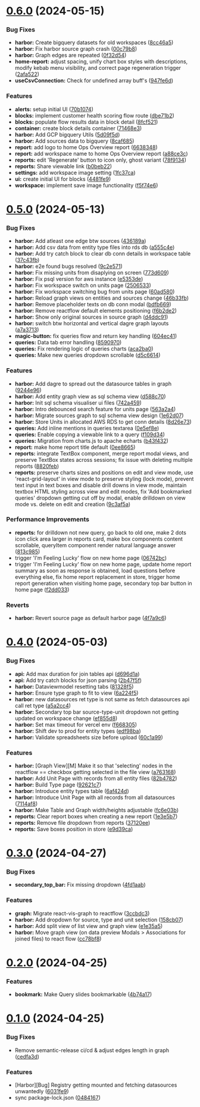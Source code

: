 # [0.6.0](https://github.com/StructuredLabs/structured-dashboard/compare/v0.5.0...v0.6.0) (2024-05-15)


### Bug Fixes

* **harbor:** Create bigquery datasets for old workspaces ([8cc46a5](https://github.com/StructuredLabs/structured-dashboard/commit/8cc46a5015fec93d3ab8434b3857869f0d970b3e))
* **harbor:** Fix harbor source graph crash ([00c79b8](https://github.com/StructuredLabs/structured-dashboard/commit/00c79b852f68adca81705780b06b9fa0b37a5a71))
* **harbor:** Graph edges are repeated ([0f32d54](https://github.com/StructuredLabs/structured-dashboard/commit/0f32d54a064a1c8ccda26527d5c375ed60574057))
* **home-report:** adjust spacing, unify chart box styles with descriptions, modify kebab menu visibility, and correct page regeneration trigger ([2afa522](https://github.com/StructuredLabs/structured-dashboard/commit/2afa522bd1e8708955a50815f415d913479e46b7))
* **useCsvConnection:** Check for undefined array buff's ([947fe6d](https://github.com/StructuredLabs/structured-dashboard/commit/947fe6d0c07d4bd9c2631a51bf0e913daa46ef4f))


### Features

* **alerts:** setup initial UI ([70b1074](https://github.com/StructuredLabs/structured-dashboard/commit/70b10742338e85774fdeb449a71963e7288fe6e3))
* **blocks:** implement customer health scoring flow route ([dbe71b2](https://github.com/StructuredLabs/structured-dashboard/commit/dbe71b2f718b4e0508dc60d0500d15df8c7969da))
* **blocks:** populate flow results data in block detail ([8fcf521](https://github.com/StructuredLabs/structured-dashboard/commit/8fcf5219352657c0f5a4db77ea83e81fb9db1747))
* **container:** create block details container ([71468e3](https://github.com/StructuredLabs/structured-dashboard/commit/71468e323bbedb6fbe85e01298c3e1c124690a3a))
* **harbor:** Add GCP bigquery Utils ([5d09f5d](https://github.com/StructuredLabs/structured-dashboard/commit/5d09f5d838d076d51a361b47f59b744d772ccae7))
* **harbor:** Add sources data to bigquery ([8caf685](https://github.com/StructuredLabs/structured-dashboard/commit/8caf6857e229575271aebd34d0bf733c81e6e232))
* **report:** add logo to home Ops Overview report ([6638348](https://github.com/StructuredLabs/structured-dashboard/commit/66383484b895176616e59e36d606143bc811faba))
* **report:** add workspace name to home Ops Overview report ([a88ce3c](https://github.com/StructuredLabs/structured-dashboard/commit/a88ce3c938e1e1191f8912e93c516a4e661c7520))
* **reports:** edit 'Regenerate' button to icon only, ghost variant ([78f9134](https://github.com/StructuredLabs/structured-dashboard/commit/78f9134b2199db8c8e366fd7bf02cc53e19490f2))
* **reports:** Share viewable link ([b0beb22](https://github.com/StructuredLabs/structured-dashboard/commit/b0beb2208c835a9f6285e548c281e3037789f051))
* **settings:** add workspace image setting ([1fc37ca](https://github.com/StructuredLabs/structured-dashboard/commit/1fc37ca833499937e110226756fd5e6fcf4cc490))
* **ui:** create initial UI for blocks ([4481fe9](https://github.com/StructuredLabs/structured-dashboard/commit/4481fe9ad5e5cd19dabc16e68ed68689b33014ee))
* **workspace:** implement save image functionality ([f5f74e6](https://github.com/StructuredLabs/structured-dashboard/commit/f5f74e618180cb9ddeebac514a9c1a1782ef1228))

# [0.5.0](https://github.com/StructuredLabs/structured-dashboard/compare/v0.4.0...v0.5.0) (2024-05-13)


### Bug Fixes

* **harbor:** Add atleast one edge btw sources ([436189a](https://github.com/StructuredLabs/structured-dashboard/commit/436189ae7244768c5b1ae491f2af09818d6bf120))
* **harbor:** Add csv data from entity type files into rds db ([a555c4e](https://github.com/StructuredLabs/structured-dashboard/commit/a555c4ed5c2d4789b08b7eb4748b4942879c74cc))
* **harbor:** Add try catch block to clear db conn details in workspace table ([37c43fb](https://github.com/StructuredLabs/structured-dashboard/commit/37c43fbf34de408cfc8887ea6b7b0aeaaf0aaa1b))
* **harbor:** e2e found bugs resolved ([9c2e571](https://github.com/StructuredLabs/structured-dashboard/commit/9c2e57191e2ab85fe0a7f0b12d3e7d18e7bc4cdf))
* **harbor:** Fix missing units from disaplying on screen ([773d609](https://github.com/StructuredLabs/structured-dashboard/commit/773d609e76247927d2c224069a33526c083e3e9b))
* **harbor:** Fix psql version for aws instance ([e5353de](https://github.com/StructuredLabs/structured-dashboard/commit/e5353de83e67040ec4390c27c85a13f26401fa71))
* **harbor:** Fix workspace switch on units page ([2506533](https://github.com/StructuredLabs/structured-dashboard/commit/2506533bd10bb3a7dcdf0ed42b534a8a3fe9bcc5))
* **harbor:** Fix workspace switching bug from units page ([60ad580](https://github.com/StructuredLabs/structured-dashboard/commit/60ad5803fd7f93de8ae5ee38f38964b2934c812c))
* **harbor:** Reload graph views on entities and sources change ([46b33fb](https://github.com/StructuredLabs/structured-dashboard/commit/46b33fb1a9e0e31213d657c4ef61276424cf4f26))
* **harbor:** Remove placeholder texts on db conn modal ([bdfb669](https://github.com/StructuredLabs/structured-dashboard/commit/bdfb66920821c1fc4fdcaa8cd6864da60beb5ccd))
* **harbor:** Remove reactflow default elements positioning ([f6b2de2](https://github.com/StructuredLabs/structured-dashboard/commit/f6b2de2a70fca81c789bd595eee8adac364d306c))
* **harbor:** Show only original sources in source graph ([d4ddc91](https://github.com/StructuredLabs/structured-dashboard/commit/d4ddc9193a76a6e4dc94cfb835d8319fec7efe32))
* **harbor:** switch btw horizontal and vertical dagre graph layouts ([a7a3713](https://github.com/StructuredLabs/structured-dashboard/commit/a7a37131228d5ef753ab0822693db2bb3640e6a2))
* **magic-button:** fix queries flow and return key handling ([604ec41](https://github.com/StructuredLabs/structured-dashboard/commit/604ec4153e3b70c67bc539bd54f49e434750a5b0))
* **queries:** Data tab error handling ([8590970](https://github.com/StructuredLabs/structured-dashboard/commit/8590970838985f92b42f6aad674d481ddd2bc141))
* **queries:** Fix rendering logic of queries charts ([aca2ba0](https://github.com/StructuredLabs/structured-dashboard/commit/aca2ba0977eac46e36becf89415314cb467a307d))
* **queries:** Make new queries dropdown scrollable ([d5c6614](https://github.com/StructuredLabs/structured-dashboard/commit/d5c66140fbc0ca4c09c8aa892acc555ecd8ad395))


### Features

* **harbor:** Add dagre to spread out the datasource tables in graph ([9244e96](https://github.com/StructuredLabs/structured-dashboard/commit/9244e9646969522d91f36465e6791d1ad83ebb51))
* **harbor:** Add entity graph view as sql schema view ([d588c70](https://github.com/StructuredLabs/structured-dashboard/commit/d588c70d5850721dd666af801811a6e8b2d0dc8a))
* **harbor:** Init sql schema visualiser ui files ([742a459](https://github.com/StructuredLabs/structured-dashboard/commit/742a45936469399f210fea36a6f87fafb996f1e8))
* **harbor:** Intro debounced search feature for units page ([563a2a4](https://github.com/StructuredLabs/structured-dashboard/commit/563a2a423335cd91e15d7e9a7df23b2a4e56dada))
* **harbor:** Migrate sources graph to sql schema view design ([1e62d07](https://github.com/StructuredLabs/structured-dashboard/commit/1e62d07ebb790c1adef48298c0aefcdcea1adb5a))
* **harbor:** Store Units in allocated AWS RDS to get conn details ([8d26e73](https://github.com/StructuredLabs/structured-dashboard/commit/8d26e7335a10fe2b3fbf4f596429715ab2430f12))
* **queries:** Add inline mentions in queries textarea ([0e5ef8e](https://github.com/StructuredLabs/structured-dashboard/commit/0e5ef8ec07627681e8c1f14a98aa4a8f61a20c62))
* **queries:** Enable copying a viewable link to a query ([f109d34](https://github.com/StructuredLabs/structured-dashboard/commit/f109d34c619902d0f288935b45c961d2818fc0d1))
* **queries:** Migration from charts.js to apache echarts ([b43f432](https://github.com/StructuredLabs/structured-dashboard/commit/b43f4324e3bd1aa28ed5828baa66d7280cff3873))
* **report:** make home report title default ([0ee8665](https://github.com/StructuredLabs/structured-dashboard/commit/0ee8665ee6b9f9cfa98db09854d4854fe6ef5d4b))
* **reports:** integrate TextBox component, merge report modal views, and preserve TextBox states across sessions; fix issue with deleting multiple reports ([8820feb](https://github.com/StructuredLabs/structured-dashboard/commit/8820feb981cf7b780ef3f7db17ec6d143a474bf6))
* **reports:** preserve charts sizes and positions on edit and view mode, use 'react-grid-layout' in view mode to preserve styling (lock mode), prevent text input in text boxes and disable drill downs in view mode, maintain textbox HTML styling across view and edit modes, fix 'Add bookmarked queries' dropdown getting cut off by modal, enable drilldown on view mode vs. delete on edit and creation ([9c3af5a](https://github.com/StructuredLabs/structured-dashboard/commit/9c3af5ade682d1b294b08926ca55f034f1240f82))


### Performance Improvements

* **reports:** for drilldown not new query, go back to old one, make 2 dots icon click area larger in reports card, make box components content scrollable, queryItem component render natural language answer ([813c985](https://github.com/StructuredLabs/structured-dashboard/commit/813c98506b74999a67bea4d04254545a3013ac0c))
* trigger 'I'm Feeling Lucky' flow on new home page ([06742bc](https://github.com/StructuredLabs/structured-dashboard/commit/06742bca5aa39b7ccbbbdce65ae47be1fb96441f))
* trigger 'I'm Feeling Lucky' flow on new home page, update home report summary as soon as response is obtained, load questions before everything else, fix home report replacement in store, trigger home report generation when visiting home page, secondary top bar button in home page ([f2dd033](https://github.com/StructuredLabs/structured-dashboard/commit/f2dd033ae3dd39fdab1bd452329d8763340a7b27))


### Reverts

* **harbor:** Revert source page as default harbor page ([4f7a9c6](https://github.com/StructuredLabs/structured-dashboard/commit/4f7a9c6b51234b0df72bd910b6fd70a40cca25fd))

# [0.4.0](https://github.com/StructuredLabs/structured-dashboard/compare/v0.3.0...v0.4.0) (2024-05-03)


### Bug Fixes

* **api:** Add max duration for join tables api ([d696d1a](https://github.com/StructuredLabs/structured-dashboard/commit/d696d1aedeab404e8199f89bc0e3296c7b2cf29c))
* **api:** Add try catch blocks for json parsing ([2b47f5f](https://github.com/StructuredLabs/structured-dashboard/commit/2b47f5f2d25a6eee793e5f77d2397a3b7146ca9a))
* **harbor:** Dataviewmodel resetting tabs ([81328f5](https://github.com/StructuredLabs/structured-dashboard/commit/81328f50d82181612046d95ad4773aef076ce667))
* **harbor:** Ensure type graph to fit to view ([6a224f5](https://github.com/StructuredLabs/structured-dashboard/commit/6a224f5f875bfd7c0ad5dede155908fb93f9d91e))
* **harbor:** new datasources ret type is not same as fetch datasources api call ret type ([a5a2cc4](https://github.com/StructuredLabs/structured-dashboard/commit/a5a2cc46cdbc8c17d955d7488efab70567ed8654))
* **harbor:** Secondary top bar source-type-unit dropdown not getting updated on workspace change ([ef855d8](https://github.com/StructuredLabs/structured-dashboard/commit/ef855d8139dff11c34d2187213b35496d8fb299e))
* **harbor:** Set max timeout for vercel env ([f668305](https://github.com/StructuredLabs/structured-dashboard/commit/f6683059b4e4a274a0dd57001702ceacdf65693f))
* **harbor:** Shift dev to prod for entity types ([edf98ba](https://github.com/StructuredLabs/structured-dashboard/commit/edf98baf5c162a5667385b2c6c43bb4f72503110))
* **harbor:** Validate spreadsheets size before upload ([60c1a99](https://github.com/StructuredLabs/structured-dashboard/commit/60c1a991ac92ece8dbcf61f38ac9f899d14acd8e))


### Features

* **harbor:** [Graph View][M] Make it so that 'selecting' nodes in the reactflow == checkbox getting selected in the file view ([a763168](https://github.com/StructuredLabs/structured-dashboard/commit/a7631686f889476283c73193f7f87678a56966e6))
* **harbor:** Add Unit Page with records from all entity files ([82b4782](https://github.com/StructuredLabs/structured-dashboard/commit/82b4782bc0d8a8b09f39170759e0d73c0365b111))
* **harbor:** Build Type page ([92621c7](https://github.com/StructuredLabs/structured-dashboard/commit/92621c7f79b74d4778873722d35686bad50d0704))
* **harbor:** Introduce entity types table ([6af424d](https://github.com/StructuredLabs/structured-dashboard/commit/6af424d5ee7392417cd9700b051e4be8a4226c4e))
* **harbor:** Introduce Unit Page with all records from all datasources ([7114af8](https://github.com/StructuredLabs/structured-dashboard/commit/7114af8a4b20829f52dd0ea09439ca41cfebf377))
* **harbor:** Make Table and Graph width/heights adjustable ([fc6e03b](https://github.com/StructuredLabs/structured-dashboard/commit/fc6e03b11e6b5bcc9eca8f59b8e49ee3e75819c6))
* **reports:** Clear report boxes when creating a new report ([1e3e5b7](https://github.com/StructuredLabs/structured-dashboard/commit/1e3e5b78615aa8b281f1547fd0845711389193f0))
* **reports:** Remove file dropdown from reports ([37120ee](https://github.com/StructuredLabs/structured-dashboard/commit/37120ee0f47bd5127f569460a93102c95960623f))
* **reports:** Save boxes position in store ([e9d39ca](https://github.com/StructuredLabs/structured-dashboard/commit/e9d39ca9e2ec75d8cbe7cb876c06dd2622432581))

# [0.3.0](https://github.com/StructuredLabs/structured-dashboard/compare/v0.2.0...v0.3.0) (2024-04-27)


### Bug Fixes

* **secondary_top_bar:** Fix missing dropdown ([4fd1aab](https://github.com/StructuredLabs/structured-dashboard/commit/4fd1aab3110445a6973aece95e2c1b520642aead))


### Features

* **graph:** Migrate react-vis-graph to reactflow ([3ccbdc3](https://github.com/StructuredLabs/structured-dashboard/commit/3ccbdc3c3e28f3bbf4589070b6b6493c6c378437))
* **harbor:** Add dropdown for source, type and unit selection ([158cb07](https://github.com/StructuredLabs/structured-dashboard/commit/158cb07110fddc88289d772ef62089823b2ddd1b))
* **harbor:** Add split view of list view and graph view ([e1e35a5](https://github.com/StructuredLabs/structured-dashboard/commit/e1e35a561e2ab89dfedbb16e268830f28f55b809))
* **harbor:** Move graph view (on data preview Modals > Associations for joined files) to react flow ([cc78bf8](https://github.com/StructuredLabs/structured-dashboard/commit/cc78bf8ee4a4ea7bc6ad661d19216a1a0ab52730))

# [0.2.0](https://github.com/StructuredLabs/structured-dashboard/compare/v0.1.0...v0.2.0) (2024-04-25)


### Features

* **bookmark:** Make Query slides bookmarkable ([4b74a17](https://github.com/StructuredLabs/structured-dashboard/commit/4b74a176b6f26f923d4d80a740bb15d551140654))

# [0.1.0](https://github.com/StructuredLabs/structured-dashboard/compare/v0.0.12...v0.1.0) (2024-04-25)


### Bug Fixes

* Remove semantic-release ci/cd & adjust edges length in graph ([cedfa3d](https://github.com/StructuredLabs/structured-dashboard/commit/cedfa3d2ddf7cce3d28827b42240e9118352bb60))


### Features

* [Harbor][Bug] Registry getting mounted and fetching datasources unwantedly ([6031fe9](https://github.com/StructuredLabs/structured-dashboard/commit/6031fe99d45c7e43ae42961b1265d123f32a52ed))
* sync package-lock.json ([0484167](https://github.com/StructuredLabs/structured-dashboard/commit/04841677c7af576d523fd18cc0fc687d1e7bbb61))
